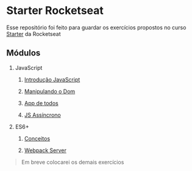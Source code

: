 # Starter Rocketseat

Esse repositório foi feito para guardar os exercícios propostos no curso [Starter](https://app.rocketseat.com.br/journey/starter) da Rocketseat

## Módulos

1. JavaScript
    1. [Introdução JavaScript](https://github.com/arturbruno17/starter-rocketseat/tree/master/JavaScript/Desafio%20-%20M%C3%B3dulo%201)

    2. [Manipulando o Dom](https://github.com/arturbruno17/starter-rocketseat/tree/master/JavaScript/Desafio%20-%20M%C3%B3dulo%202)

    3. [App de todos](https://github.com/arturbruno17/starter-rocketseat/tree/master/JavaScript/Desafio%20-%20M%C3%B3dulo%203)

    4. [JS Assíncrono](https://github.com/arturbruno17/starter-rocketseat/tree/master/JavaScript/Desafio%20-%20M%C3%B3dulo%204)

2. ES6+
    1. [Conceitos](https://github.com/arturbruno17/starter-rocketseat/tree/master/ES6%2B/Desafio%20-%20M%C3%B3dulo%201)

    2. [Webpack Server](https://github.com/arturbruno17/starter-rocketseat/blob/master/ES6%2B/Desafio%20-%20M%C3%B3dulo%202/main.js)

> Em breve colocarei os demais exercícios
